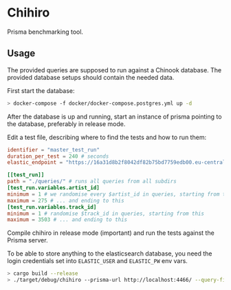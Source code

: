 # Chihiro

Prisma benchmarking tool.

## Usage

The provided queries are supposed to run against a Chinook database. The
provided database setups should contain the needed data.

First start the database:

``` bash
> docker-compose -f docker/docker-compose.postgres.yml up -d
```

After the database is up and running, start an instance of prisma pointing to
the database, preferably in release mode.

Edit a test file, describing where to find the tests and how to run them:

``` toml
identifier = "master_test_run"
duration_per_test = 240 # seconds
elastic_endpoint = "https://16a31d8b2f8042df82b75bd7759edb00.eu-central-1.aws.cloud.es.io:9243/"

[[test_run]]
path = "./queries/" # runs all queries from all subdirs
[test_run.variables.artist_id]
minimum = 1 # we randomise every $artist_id in queries, starting from this
maximum = 275 # ... and ending to this
[test_run.variables.track_id]
minimum = 1 # randomise $track_id in queries, starting from this
maximum = 3503 # ... and ending to this
```

Compile chihiro in release mode (important) and run the tests against the
Prisma server.

To be able to store anything to the elasticsearch database, you need the login
credentials set into `ELASTIC_USER` and `ELASTIC_PW` env vars.


``` bash
> cargo build --release
> ./target/debug/chihiro --prisma-url http://localhost:4466/ --query-file test_run.toml --show-progress --metrics-database response_times
```
